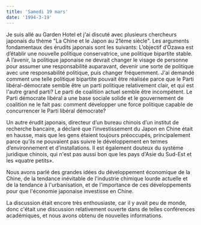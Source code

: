 ```yaml
---
title: 'Samedi 19 mars'
date: '1994-3-19'
---
```


Je suis allé au Garden Hotel et j'ai discuté avec plusieurs chercheurs japonais du thème "La Chine et le Japon au 21ème siècle". Les arguments fondamentaux des érudits japonais sont les suivants: L’objectif d’Ozawa est d’établir une nouvelle politique conservatrice, une politique bipartite stable. À l’avenir, la politique japonaise ne devrait changer le visage de personne pour assumer une responsabilité auparavant, devenir une sorte de politique avec une responsabilité politique, puis changer fréquemment. J'ai demandé comment une telle politique bipartite pouvait être réalisée parce que le Parti libéral-démocrate semble être un parti politique relativement clair, et qui est l'autre grand parti? Le parti de coalition actuel semble être incompétent. Le Parti démocrate libéral a une base sociale solide et le gouvernement de coalition ne le fait pas: comment développer une force politique capable de concurrencer le Parti libéral démocrate?

Un autre érudit japonais, directeur d’un bureau chinois d’un institut de recherche bancaire, a déclaré que l’investissement du Japon en Chine était en hausse, mais que les gens étaient toujours préoccupés, principalement parce qu’ils ne pouvaient pas suivre le développement en termes d’environnement et d’installations. Il est également douteux du système juridique chinois, qui n'est pas aussi bon que les pays d'Asie du Sud-Est et les «quatre petits».

Nous avons parlé des grandes idées du développement économique de la Chine, de la tendance inévitable de l'industrie chimique lourde actuelle et de la tendance à l'urbanisation, et de l'importance de ces développements pour que l'économie japonaise investisse en Chine.

La discussion était encore très enthousiaste, car il y avait peu de monde, donc c'était une discussion relativement ouverte dans de telles conférences académiques, et nous avons obtenu de nouvelles informations.
